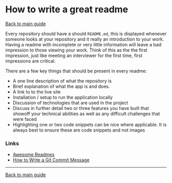 # How to write a great readme
[Back to main guide](../README.md)

Every repository should have a should `README.md`, this is displayed whenever someone looks at your repository and it really an introduction to your work. Having a readme with incomplete or very little information will leave a bad impression to those viewing your work. Think of this as the the first impression, just like meeting an interviewer for the first time, first impressions are critical.

There are a few key things that should be present in every readme:
* A one line description of what the repository is
* Brief explanation of what the app is and does.
* A link to to the live site
* Installation / setup to run the application locally
* Discussion of technologies that are used in the project
* Discuss in further detail two or three features you have built that showoff your technical abilities as well as any difficult challenges that were faced
* Highlighting one or two code snippets can be nice where applicable. It is always best to ensure these are code snippets and not images

### Links
* [Awesome Readmes](https://github.com/matiassingers/awesome-readme)
* [How to Write a Git Commit Message](https://chris.beams.io/posts/git-commit/)
---
[Back to main guide](../README.md)